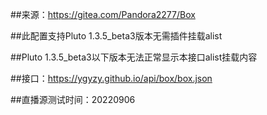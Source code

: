 ##来源：https://gitea.com/Pandora2277/Box


##此配置支持Pluto 1.3.5_beta3版本无需插件挂载alist


##Pluto 1.3.5_beta3以下版本无法正常显示本接口alist挂载内容


##接口：https://ygyzy.github.io/api/box/box.json


##直播源测试时间：20220906
